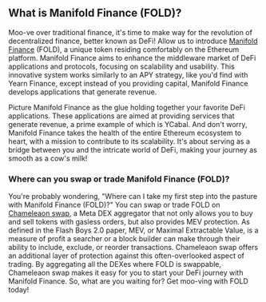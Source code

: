 <h2>What is Manifold Finance (FOLD)?</h2>

<p>Moo-ve over traditional finance, it's time to make way for the revolution of decentralized finance, better known as DeFi! Allow us to introduce <a href="https://manifoldfinance.com" rel="nofollow noopener noreferrer" target="_blank">Manifold Finance</a> (FOLD), a unique token residing comfortably on the Ethereum platform. Manifold Finance aims to enhance the middleware market of DeFi applications and protocols, focusing on scalability and usability. This innovative system works similarly to an APY strategy, like you'd find with Yearn Finance, except instead of you providing capital, Manifold Finance develops applications that generate revenue.</p>

<p>Picture Manifold Finance as the glue holding together your favorite DeFi applications. These applications are aimed at providing services that generate revenue, a prime example of which is YCabal. And don't worry, Manifold Finance takes the health of the entire Ethereum ecosystem to heart, with a mission to contribute to its scalability. It's about serving as a bridge between you and the intricate world of DeFi, making your journey as smooth as a cow's milk!</p>

<h3>Where can you swap or trade Manifold Finance (FOLD)?</h3>

<p>You're probably wondering, "Where can I take my first step into the pasture with Manifold Finance (FOLD)?" You can swap or trade FOLD on <a href="https://chameleon.exchange/" rel="noopener" target="_blank">Chameleaon swap</a>, a Meta DEX aggregator that not only allows you to buy and sell tokens with gasless orders, but also provides MEV protection. As defined in the Flash Boys 2.0 paper, MEV, or Maximal Extractable Value, is a measure of profit a searcher or a block builder can make through their ability to include, exclude, or reorder transactions. Chameleaon swap offers an additional layer of protection against this often-overlooked aspect of trading. By aggregating all the DEXes where FOLD is swappable, Chameleaon swap makes it easy for you to start your DeFi journey with Manifold Finance. So, what are you waiting for? Get moo-ving with FOLD today!</p>
